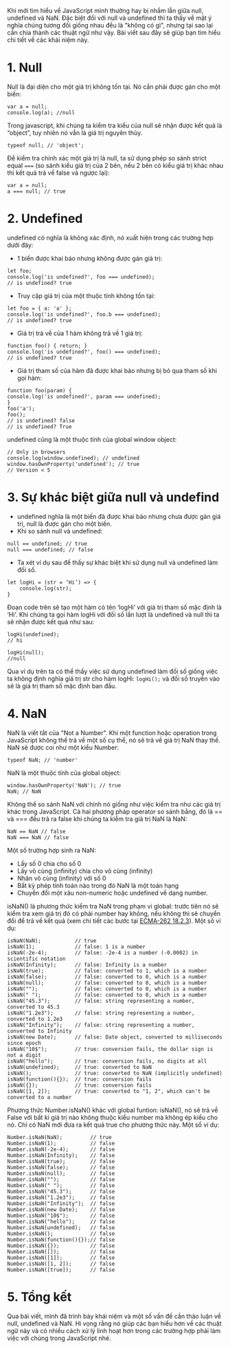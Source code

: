 Khi mới tìm hiểu về JavaScript mình thường hay bị nhầm lẫn giữa null, undefined và NaN. Đặc biệt đối với null và undefined thì ta thấy về mặt ý nghĩa chúng tương đối giống nhau đều là "không có gì", nhưng tại sao lại cần chia thành các thuật ngữ như vậy. Bài viết sau đây sẽ giúp bạn tìm hiểu chi tiết về các khái niệm này.
# 1. Null
Null là đại diện cho một giá trị không tồn tại. Nó cần phải được gán cho một biến:
```
var a = null;
console.log(a); //null
```
Trong javascript, khi chúng ta kiểm tra kiểu của null sẽ nhận được kết quả là “object”, tuy nhiên nó vẫn là giá trị nguyên thủy.

`typeof null; // 'object';`

Để kiểm tra chính xác một giá trị là null, ta sử dụng phép so sánh strict equal `===` (so sánh kiểu giá trị của 2 bên, nếu 2 bên có kiểu giá trị khác nhau thì kết quả trả về false và ngược lại):
```
var a = null;
a === null; // true
```
# 2. Undefined
undefined có nghĩa là không xác định, nó xuất hiện trong các trường hợp dưới đây:
*  1 biến được khai báo nhưng không được gán giá trị:
```
let foo;
console.log('is undefined?', foo === undefined);
// is undefined? true
```
* Truy cập giá trị của một thuộc tính không tồn tại:
```
let foo = { a: 'a' };
console.log('is undefined?', foo.b === undefined);
// is undefined? true
```
* Giá trị trả về của 1 hàm không trả về 1 giá trị:
```
function foo() { return; }
console.log('is undefined?', foo() === undefined);
// is undefined? true
```
* Giá trị tham số của hàm đã được khai báo nhưng bị bỏ qua tham số khi gọi hàm:
```
function foo(param) {
console.log('is undefined?', param === undefined);
}
foo('a');
foo();
// is undefined? false
// is undefined? True
```
undefined cũng là một thuộc tính của  global window object:

```
// Only in browsers
console.log(window.undefined); // undefined
window.hasOwnProperty('undefined'); // true
// Version < 5
```
# 3. Sự khác biệt giữa null và undefind
* undefined nghĩa là một biến đã được khai báo nhưng chưa được gán giá trị, null là được gán cho một biến.
* Khi so sánh null và undefined:
 ```
null == undefined; // true
null === undefined; // false
```
* Ta xét ví dụ sau để thấy sự khác biệt khi sử dụng null và undefined làm đối số.
```
let logHi = (str = ‘Hi’) => {
	console.log(str);
}
```
 Đoạn code trên sẽ tạo một hàm có tên ‘logHi’ với giá trị tham số mặc định là ‘Hi’. Khi chúng ta gọi hàm logHi với đối số lần lượt là undefined và null thì ta sẽ nhận được kết quả như sau:
```
logHi(undefined);
// hi
```
```
logHi(null);
//null 
```
Qua ví dụ trên ta có thể thấy việc sử dụng undefined làm đối số giống việc ta không định nghĩa giá trị str cho hàm logHi: `logHi();` và đối số truyền vào sẽ là giá trị tham số mặc định ban đầu.
# 4. NaN
NaN là viết tắt của "Not a Number". Khi một function hoặc operation trong JavaScript không thể trả về một số cụ thể, nó sẽ trả về giá trị NaN thay thế. NaN sẽ được coi như một kiểu Number:

`typeof NaN; // 'number'`

NaN là một thuộc tính của global object:
```
window.hasOwnProperty('NaN'); // true
NaN; // NaN
```
Không thể so sánh NaN với chính nó giống như việc kiểm tra như các giá trị khác trong JavaScript. Cả hai phương pháp operator so sánh bằng, đó là == và === đều trả ra false khi chúng ta kiểm tra giá trị NaN là NaN:
```
NaN == NaN // false
NaN === NaN // false
```
Một số trường hợp sinh ra NaN:
* Lấy số 0 chia cho số 0
* Lấy vô cùng (infinity) chia cho vô cùng (infinity)
* Nhân vô cùng (infinity) với số 0
* Bất kỳ phép tính toán nào trong đó NaN là một toán hạng
* Chuyển đổi một xâu non-numeric hoặc undefined về dạng number.

isNaN() là phương thức kiểm tra NaN trong phạm vi global: trước tiên nó sẽ kiểm tra xem giá trị đó có phải number hay không, nếu không thì sẽ chuyển đổi để trả về kết quả (xem chi tiết các bước tại [ECMA-262 18.2.3](http://www.ecma-international.org/ecma-262/6.0/#sec-isnan-number)).  Một số ví dụ:
```
isNaN(NaN);           // true
isNaN(1);             // false: 1 is a number
isNaN(-2e-4);         // false: -2e-4 is a number (-0.0002) in scientific notation
isNaN(Infinity);      // false: Infinity is a number
isNaN(true);          // false: converted to 1, which is a number
isNaN(false);         // false: converted to 0, which is a number
isNaN(null);          // false: converted to 0, which is a number
isNaN("");            // false: converted to 0, which is a number
isNaN(" ");           // false: converted to 0, which is a number
isNaN("45.3");        // false: string representing a number, converted to 45.3
isNaN("1.2e3");       // false: string representing a number, converted to 1.2e3
isNaN("Infinity");    // false: string representing a number, converted to Infinity
isNaN(new Date);      // false: Date object, converted to milliseconds since epoch
isNaN("10$");         // true: conversion fails, the dollar sign is not a digit
isNaN("hello");       // true: conversion fails, no digits at all
isNaN(undefined);     // true: converted to NaN
isNaN();              // true: converted to NaN (implicitly undefined)
isNaN(function(){});  // true: conversion fails
isNaN({});            // true: conversion fails
isNaN([1, 2]);        // true: converted to "1, 2", which can't be converted to a number
```
Phương thức Number.isNaN() khác với global funtion: isNaN(), nó sẽ trả về False với bất kì giá trị nào không thuộc kiểu number mà không ép kiểu cho nó. Chỉ có NaN mới đưa ra kết quả true cho phương thức này. Một số ví dụ:
```
Number.isNaN(NaN);         // true
Number.isNaN(1);           // false
Number.isNaN(-2e-4);       // false
Number.isNaN(Infinity);    // false
Number.isNaN(true);        // false
Number.isNaN(false);       // false
Number.isNaN(null);        // false
Number.isNaN("");          // false
Number.isNaN(" ");         // false
Number.isNaN("45.3");      // false
Number.isNaN("1.2e3");     // false
Number.isNaN("Infinity");  // false
Number.isNaN(new Date);    // false
Number.isNaN("10$");       // false
Number.isNaN("hello");     // false
Number.isNaN(undefined);   // false
Number.isNaN();            // false
Number.isNaN(function(){});// false
Number.isNaN({});          // false
Number.isNaN([]);          // false
Number.isNaN([1]);         // false
Number.isNaN([1, 2]);      // false
Number.isNaN([true]);      // false
```
# 5. Tổng kết
Qua bài viết, mình đã trình bày khái niệm và một số vấn đề cần thảo luận về null, undefined và NaN. Hi vọng rằng nó giúp các bạn hiểu hơn về các thuật ngữ này và có nhiều cách xử lý linh hoạt hơn trong các trường hợp phải làm việc với chúng trong JavaScript nhé.
